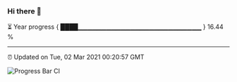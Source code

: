 ### Hi there 👋

⏳ Year progress { ████▁▁▁▁▁▁▁▁▁▁▁▁▁▁▁▁▁▁▁▁▁▁▁▁▁▁ } 16.44 %

---

⏰ Updated on Tue, 02 Mar 2021 00:20:57 GMT

![Progress Bar CI](https://github.com/liununu/liununu/workflows/Progress%20Bar%20CI/badge.svg)
